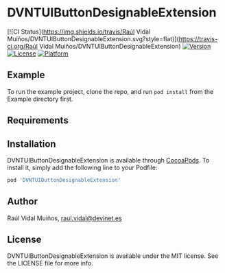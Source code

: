# DVNTUIButtonDesignableExtension

[![CI Status](https://img.shields.io/travis/Raúl Vidal Muiños/DVNTUIButtonDesignableExtension.svg?style=flat)](https://travis-ci.org/Raúl Vidal Muiños/DVNTUIButtonDesignableExtension)
[![Version](https://img.shields.io/cocoapods/v/DVNTUIButtonDesignableExtension.svg?style=flat)](https://cocoapods.org/pods/DVNTUIButtonDesignableExtension)
[![License](https://img.shields.io/cocoapods/l/DVNTUIButtonDesignableExtension.svg?style=flat)](https://cocoapods.org/pods/DVNTUIButtonDesignableExtension)
[![Platform](https://img.shields.io/cocoapods/p/DVNTUIButtonDesignableExtension.svg?style=flat)](https://cocoapods.org/pods/DVNTUIButtonDesignableExtension)

## Example

To run the example project, clone the repo, and run `pod install` from the Example directory first.

## Requirements

## Installation

DVNTUIButtonDesignableExtension is available through [CocoaPods](https://cocoapods.org). To install
it, simply add the following line to your Podfile:

```ruby
pod 'DVNTUIButtonDesignableExtension'
```

## Author

Raúl Vidal Muiños, raul.vidal@devinet.es

## License

DVNTUIButtonDesignableExtension is available under the MIT license. See the LICENSE file for more info.
